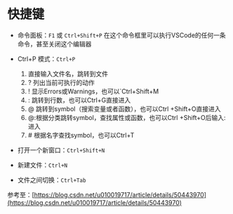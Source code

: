 # 快捷键

- 命令面板：`F1` 或 `Ctrl+Shift+P`
    在这个命令框里可以执行VSCode的任何一条命令，甚至关闭这个编辑器

- Ctrl+P 模式：`Ctrl+P`
    1. 直接输入文件名，跳转到文件
    2. ? 列出当前可执行的动作
    3. ! 显示Errors或Warnings，也可以`Ctrl+Shift+M
    4. : 跳转到行数，也可以Ctrl+G直接进入
    5. @ 跳转到symbol（搜索变量或者函数），也可以Ctrl  +Shift+O直接进入
    6. @:根据分类跳转symbol，查找属性或函数，也可以Ctrl    +Shift+O后输入:进入
    7. \# 根据名字查找symbol，也可以Ctrl+T

- 打开一个新窗口：`Ctrl+Shift+N`

- 新建文件：`Ctrl+N`

- 文件之间切换：`Ctrl+Tab`

参考至：[https://blog.csdn.net/u010019717/article/details/50443970](https://blog.csdn.net/u010019717/article/details/50443970)
